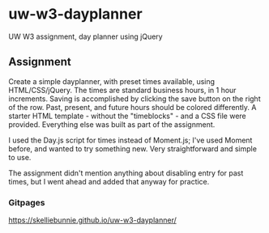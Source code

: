 # uw-w3-dayplanner
UW W3 assignment, day planner using jQuery

## Assignment
Create a simple dayplanner, with preset times available, using HTML/CSS/jQuery. The times are standard business hours, in 1 hour increments. Saving is accomplished by clicking the save button on the right of the row. Past, present, and future hours should be colored differently. A starter HTML template - without the "timeblocks" - and a CSS file were provided. Everything else was built as part of the assignment.

I used the Day.js script for times instead of Moment.js; I've used Moment before, and wanted to try something new. Very straightforward and simple to use.

The assignment didn't mention anything about disabling entry for past times, but I went ahead and added that anyway for practice.

### Gitpages
https://skelliebunnie.github.io/uw-w3-dayplanner/
